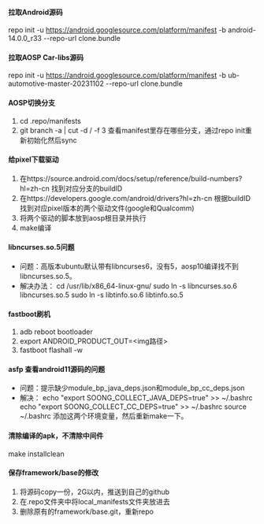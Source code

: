 #### 拉取Android源码
repo init -u https://android.googlesource.com/platform/manifest -b android-14.0.0_r33 --repo-url clone.bundle

#### 拉取AOSP Car-libs源码
repo init -u https://android.googlesource.com/platform/manifest -b ub-automotive-master-20231102 --repo-url clone.bundle

#### AOSP切换分支
1. cd .repo/manifests
2. git branch -a | cut -d / -f 3
查看manifest里存在哪些分支，通过repo init重新初始化然后sync

#### 给pixel下载驱动

1. 在https://source.android.com/docs/setup/reference/build-numbers?hl=zh-cn 找到对应分支的buildID
2. 在https://developers.google.com/android/drivers?hl=zh-cn 根据buildID找到对应pixel版本的两个驱动文件(google和Qualcomm)
3. 将两个驱动的脚本放到aosp根目录并执行
4. make编译

#### libncurses.so.5问题

- 问题：高版本ubuntu默认带有libncurses6，没有5，aosp10编译找不到libncurses.so.5。
- 解决办法：
cd /usr/lib/x86_64-linux-gnu/
sudo ln -s libncurses.so.6 libncurses.so.5
sudo ln -s libtinfo.so.6 libtinfo.so.5

#### fastboot刷机

1. adb reboot bootloader
2. export ANDROID_PRODUCT_OUT=<img路径>
3. fastboot flashall -w


#### asfp 查看android11源码的问题

- 问题：提示缺少module_bp_java_deps.json和module_bp_cc_deps.json
- 解决：
echo "export SOONG_COLLECT_JAVA_DEPS=true" >> ~/.bashrc
echo "export SOONG_COLLECT_CC_DEPS=true" >> ~/.bashrc
source ~/.bashrc
添加这两个环境变量，然后重新make一下。


#### 清除编译的apk，不清除中间件

make installclean


#### 保存framework/base的修改

1. 将源码copy一份，2G以内，推送到自己的github
2. 在.repo文件夹中将local_manifests文件夹放进去
3. 删除原有的framework/base.git，重新repo
